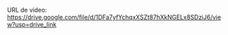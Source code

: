 URL de video: https://drive.google.com/file/d/1DFa7yfYchqxXSZt87hXkNGELx8SDziJ6/view?usp=drive_link
